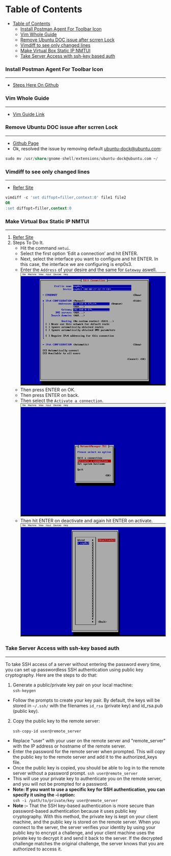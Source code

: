 # Table of Contents

- [Table of Contents](#table-of-contents)
    - [Install Postman Agent For Toolbar Icon](#install-postman-agent-for-toolbar-icon)
    - [Vim Whole Guide](#vim-whole-guide)
    - [Remove Ubuntu DOC issue after scrren Lock](#remove-ubuntu-doc-issue-after-scrren-lock)
    - [Vimdiff to see only changed lines](#vimdiff-to-see-only-changed-lines)
    - [Make Virtual Box Static IP NMTUI](#make-virtual-box-static-ip-nmtui)
    - [Take Server Access with ssh-key based auth](#take-server-access-with-ssh-key-based-auth)

### Install Postman Agent For Toolbar Icon

---

- [Steps Here On Github](https://gist.github.com/pmkay/75faa1b926ba06416d0e44a29a584940#file-installing-postman-md)

### Vim Whole Guide

---

- [Vim Guide Link](https://hea-www.harvard.edu/~fine/Tech/vi.html)

### Remove Ubuntu DOC issue after scrren Lock

---

- [Github Page](https://github.com/micheleg/dash-to-dock/issues/649)
- Ok, resolved the issue by removing default ubuntu-dock@ubuntu.com:

```sql
sudo mv /usr/share/gnome-shell/extensions/ubuntu-dock@ubuntu.com ~/
```

### Vimdiff to see only changed lines

---

- [Refer Site](https://unix.stackexchange.com/questions/352199/vimdiff-vim-d-how-to-show-only-the-differences-and-fold-all-identical-line)

```sql
vimdiff -c 'set diffopt=filler,context:0' file1 file2
OR
:set diffopt=filler,context:0
```

### Make Virtual Box Static IP NMTUI

---

1. [Refer Site](https://www.tecmint.com/nmtui-configure-network-connection/)
2. Steps To Do It.
   - Hit the command `nmtui`.
   - Select the first option ‘Edit a connection’ and hit ENTER.
   - Next, select the interface you want to configure and hit ENTER. In this case, the interface we are configuring is enp0s3.
   - Enter the `Address` of your desire and the same for `Gateway` aswell.  
     ![nmtui command](./images/nmtui_first.png)
   - Then press ENTER on OK.
   - Then press ENTER on back.
   - Then select the `Activate a connection`.  
     ![activation image](./images/nmtui_second.png)
   - Then hit ENTER on deactivate and again hit ENTER on activate.  
     ![activate image](./images/nmtui_third.png)

### Take Server Access with ssh-key based auth

---

To take SSH access of a server without entering the password every time, you can set up passwordless SSH authentication using public key cryptography. Here are the steps to do that:

1. Generate a public/private key pair on your local machine:   
   `ssh-keygen`

- Follow the prompts to create your key pair. By default, the keys will be stored in `~/.ssh/` with the filenames `id_rsa` (private key) and id_rsa.pub (public key).

2. Copy the public key to the remote server:

   `ssh-copy-id user@remote_server`

- Replace "user" with your user on the remote server and "remote_server" with the IP address or hostname of the remote server.
- Enter the password for the remote server when prompted. This will copy the public key to the remote server and add it to the authorized_keys file.
- Once the public key is copied, you should be able to log in to the remote server without a password prompt.
  `ssh user@remote_server`
- This will use your private key to authenticate you on the remote server, and you will not be prompted for a password.
- **Note: If you want to use a specific key for SSH authentication, you can specify it using the -i option:**   
  `ssh -i /path/to/private/key user@remote_server`   
- **Note :-** That the SSH key-based authentication is more secure than password-based authentication because it uses public key cryptography. With this method, the private key is kept on your client machine, and the public key is stored on the remote server. When you connect to the server, the server verifies your identity by using your public key to encrypt a challenge, and your client machine uses the private key to decrypt it and send it back to the server. If the decrypted challenge matches the original challenge, the server knows that you are authorized to access it.
